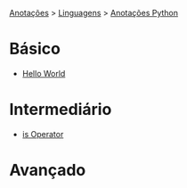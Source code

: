 <link rel="stylesheet" type="text/css" href="../../CSS/dark-theme.css">

[Anotações](../) > [Linguagens](../Index.md) > [Anotações Python](./Python.md)

# Básico
- [Hello World]()

# Intermediário
- [is Operator](./isOperator.md)
    
# Avançado